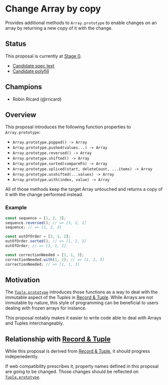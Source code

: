 # Change Array by copy

Provides additional methods to `Array.prototype` to enable changes on an array by returning a new copy of it with the change.

## Status

This proposal is currently at [Stage 0].

- [Candidate spec text][spec]
- [Candidate polyfill][poly]

[Stage 0]: https://github.com/tc39/proposals/blob/master/stage-0-proposals.md
[spec]: http://www.rricard.me/proposal-change-array-by-copy/
[poly]: ./polyfill.js


## Champions

- Robin Ricard (@rricard)

## Overview

This proposal introduces the following function properties to `Array.prototype`:

- `Array.prototype.popped() -> Array`
- `Array.prototype.pushed(values...) -> Array`
- `Array.prototype.reversed() -> Array`
- `Array.prototype.shifted() -> Array`
- `Array.prototype.sorted(compareFn) -> Array`
- `Array.prototype.spliced(start, deleteCount, ...items) -> Array`
- `Array.prototype.unshifted(...values) -> Array`
- `Array.prototype.with(index, value) -> Array`

All of those methods keep the target Array untouched and returns a copy of it with the change performed instead.

### Example

```js
const sequence = [1, 2, 3];
sequence.reversed(); // => [3, 2, 1]
sequence; // => [1, 2, 3]

const outOfOrder = [3, 1, 2];
outOfOrder.sorted(); // => [1, 2, 3]
outOfOrder; // => [3, 1, 2]

const correctionNeeded = [1, 1, 3];
correctionNeeded.with(1, 2); // => [1, 2, 3]
correctionNeeded; // => [1, 1, 3]
```

## Motivation

The [`Tuple.prototype`][tuple-proto] introduces those functions as a way to deal with the immutable aspect of the Tuples in [Record & Tuple][r-t]. While Arrays are not immutable by nature, this style of programming can be beneficial to users dealing with frozen arrays for instance.

This proposal notably makes it easier to write code able to deal with Arrays and Tuples interchangeably.

## Relationship with [Record & Tuple][r-t]

While this proposal is derived from [Record & Tuple][r-t], it should progress indepenedently.

If web compatibility prescribes it, property names defined in this proposal are going to be changed. Those changes should be reflected on [`Tuple.prototype`][tuple-proto].

[tuple-proto]: https://tc39.es/proposal-record-tuple/#sec-properties-of-the-tuple-prototype-object
[r-t]: https://github.com/tc39/proposal-record-tuple
